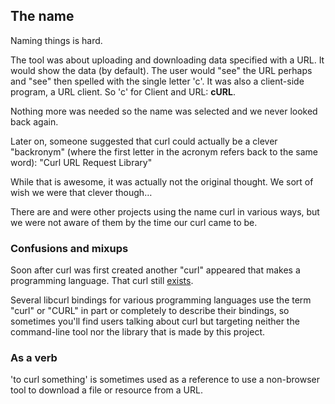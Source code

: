 ## The name

Naming things is hard.

The tool was about uploading and downloading data specified with a URL. It
would show the data (by default). The user would "see" the URL perhaps and
"see" then spelled with the single letter 'c'. It was also a client-side
program, a URL client. So 'c' for Client and URL: **cURL**.

Nothing more was needed so the name was selected and we never looked back
again.

Later on, someone suggested that curl could actually be a clever "backronym"
(where the first letter in the acronym refers back to the same word): "Curl
URL Request Library"

While that is awesome, it was actually not the original thought. We sort of
wish we were that clever though…

There are and were other projects using the name curl in various ways, but we
were not aware of them by the time our curl came to be.

### Confusions and mixups

Soon after curl was first created another "curl" appeared that makes a
programming language. That curl still [exists](http://www.curl.com).

Several libcurl bindings for various programming languages use the term "curl"
or "CURL" in part or completely to describe their bindings, so sometimes
you'll find users talking about curl but targeting neither the command-line tool
nor the library that is made by this project.

### As a verb

'to curl something' is sometimes used as a reference to use a non-browser tool
to download a file or resource from a URL.
